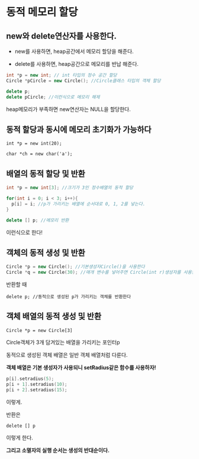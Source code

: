 # 동적 메모리 할당

## new와 delete연산자를 사용한다.

- new를 사용하면, heap공간에서 메모리 할당을 해준다.


- delete를 사용하면, heap공간으로 메모리를 반납 해준다.


```cpp
int *p = new int; // int 타입의 정수 공간 할당
Circle *pCircle = new Circle(); //Circle클래스 타입의 객체 할당

delete p;
delete pCircle; //이런식으로 메모리 해제
```


heap메모리가 부족하면 new연산자는 NULL을 할당한다.


## 동적 할당과 동시에 메모리 초기화가 가능하다


`int *p = new int(20);`


`char *ch = new char('a');`


## 배열의 동적 할당 및 반환


```cpp
int *p = new int[3]; //크기가 3인 정수배열의 동적 할당

for(int i = 0; i < 3; i++){
  p[i] = i; //p가 가리키는 배열에 순서대로 0, 1, 2를 넣는다.
}

delete [] p; //메모리 반환
```


이런식으로 한다!


## 객체의 동적 생성 및 반환


```cpp
Circle *p = new Circle(); //기본생성자Circle()을 사용한다
Circle *q = new Circle(30); //매개 변수를 넣어주면 Circle(int r)생성자를 사용한다.
```


반환할 때


`delete p; //동적으로 생성된 p가 가리키는 객체를 반환한다`


## 객체 배열의 동적 생성 및 반환


`Circle *p = new Circle[3]`


Circle객체가 3개 담겨있는 배열을 가리키는 포인터p


동적으로 생성된 객체 배열은 일반 객체 배열처럼 다룬다.


**객체 배열은 기본 생성자가 사용되니 setRadius같은 함수를 사용하자!**


```cpp
p[i].setradius(5);
p[i + 1].setradius(10);
p[i + 2].setradius(15);
```


이렇게.


반환은


`delete [] p`


이렇게 한다. 


**그리고 소멸자의 실행 순서는 생성의 반대순이다.**
